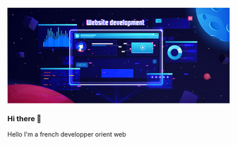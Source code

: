 ![Cover](https://github.com/Admu-Dev/Admu-dev/blob/main/img/fond-developpement-site-web-plat-futuriste_93732-11.jpg)
### Hi there 👋
Hello I'm a french developper orient web
<!--### Hi there 👋



**Admu-Dev/Admu-dev** is a ✨ _special_ ✨ repository because its `README.md` (this file) appears on your GitHub profile.

Here are some ideas to get you started:

- 🔭 I’m currently working on ...
- 🌱 I’m currently learning ...
- 👯 I’m looking to collaborate on ...
- 🤔 I’m looking for help with ...
- 💬 Ask me about ...
- 📫 How to reach me: ...
- 😄 Pronouns: ...
- ⚡ Fun fact: ...
-->
